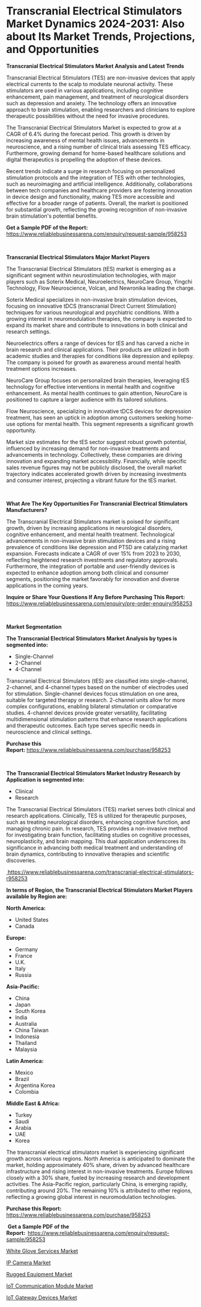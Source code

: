 <p><h1>Transcranial Electrical Stimulators Market Dynamics 2024-2031: Also about Its Market Trends, Projections, and Opportunities</h1></p><p><strong>Transcranial Electrical Stimulators Market Analysis and Latest Trends</strong></p>
<p><p>Transcranial Electrical Stimulators (TES) are non-invasive devices that apply electrical currents to the scalp to modulate neuronal activity. These stimulators are used in various applications, including cognitive enhancement, pain management, and treatment of neurological disorders such as depression and anxiety. The technology offers an innovative approach to brain stimulation, enabling researchers and clinicians to explore therapeutic possibilities without the need for invasive procedures.</p><p>The Transcranial Electrical Stimulators Market is expected to grow at a CAGR of 6.4% during the forecast period. This growth is driven by increasing awareness of mental health issues, advancements in neuroscience, and a rising number of clinical trials assessing TES efficacy. Furthermore, growing demand for home-based healthcare solutions and digital therapeutics is propelling the adoption of these devices.</p><p>Recent trends indicate a surge in research focusing on personalized stimulation protocols and the integration of TES with other technologies, such as neuroimaging and artificial intelligence. Additionally, collaborations between tech companies and healthcare providers are fostering innovation in device design and functionality, making TES more accessible and effective for a broader range of patients. Overall, the market is positioned for substantial growth, reflecting the growing recognition of non-invasive brain stimulation's potential benefits.</p></p>
<p><strong>Get a Sample PDF of the Report:&nbsp;</strong> <a href="https://www.reliablebusinessarena.com/enquiry/request-sample/958253?utm_campaign=1905&utm_medium=2&utm_source=Github&utm_content=ia&utm_term=25122024&utm_id=transcranial-electrical-stimulators">https://www.reliablebusinessarena.com/enquiry/request-sample/958253</a></p>
<p>&nbsp;</p>
<p><strong>Transcranial Electrical Stimulators Major Market Players</strong></p>
<p><p>The Transcranial Electrical Stimulators (tES) market is emerging as a significant segment within neurostimulation technologies, with major players such as Soterix Medical, Neuroelectrics, NeuroCare Group, Yingchi Technology, Flow Neuroscience, Volcan, and Newronika leading the charge. </p><p>Soterix Medical specializes in non-invasive brain stimulation devices, focusing on innovative tDCS (transcranial Direct Current Stimulation) techniques for various neurological and psychiatric conditions. With a growing interest in neuromodulation therapies, the company is expected to expand its market share and contribute to innovations in both clinical and research settings. </p><p>Neuroelectrics offers a range of devices for tES and has carved a niche in brain research and clinical applications. Their products are utilized in both academic studies and therapies for conditions like depression and epilepsy. The company is poised for growth as awareness around mental health treatment options increases.</p><p>NeuroCare Group focuses on personalized brain therapies, leveraging tES technology for effective interventions in mental health and cognitive enhancement. As mental health continues to gain attention, NeuroCare is positioned to capture a larger audience with its tailored solutions.</p><p>Flow Neuroscience, specializing in innovative tDCS devices for depression treatment, has seen an uptick in adoption among customers seeking home-use options for mental health. This segment represents a significant growth opportunity.</p><p>Market size estimates for the tES sector suggest robust growth potential, influenced by increasing demand for non-invasive treatments and advancements in technology. Collectively, these companies are driving innovation and expanding market accessibility. Financially, while specific sales revenue figures may not be publicly disclosed, the overall market trajectory indicates accelerated growth driven by increasing investments and consumer interest, projecting a vibrant future for the tES market.</p></p>
<p>&nbsp;</p>
<p><strong>What Are The Key Opportunities For Transcranial Electrical Stimulators Manufacturers?</strong></p>
<p><p>The Transcranial Electrical Stimulators market is poised for significant growth, driven by increasing applications in neurological disorders, cognitive enhancement, and mental health treatment. Technological advancements in non-invasive brain stimulation devices and a rising prevalence of conditions like depression and PTSD are catalyzing market expansion. Forecasts indicate a CAGR of over 15% from 2023 to 2030, reflecting heightened research investments and regulatory approvals. Furthermore, the integration of portable and user-friendly devices is expected to enhance adoption among both clinical and consumer segments, positioning the market favorably for innovation and diverse applications in the coming years.</p></p>
<p><strong>Inquire or Share Your Questions If Any Before Purchasing This Report:</strong> <a href="https://www.reliablebusinessarena.com/enquiry/pre-order-enquiry/958253?utm_campaign=1905&utm_medium=2&utm_source=Github&utm_content=ia&utm_term=25122024&utm_id=transcranial-electrical-stimulators">https://www.reliablebusinessarena.com/enquiry/pre-order-enquiry/958253</a></p>
<p>&nbsp;</p>
<p><strong>Market Segmentation</strong></p>
<p><strong>The Transcranial Electrical Stimulators Market Analysis by types is segmented into:</strong></p>
<p><ul><li>Single-Channel</li><li>2-Channel</li><li>4-Channel</li></ul></p>
<p><p>Transcranial Electrical Stimulators (tES) are classified into single-channel, 2-channel, and 4-channel types based on the number of electrodes used for stimulation. Single-channel devices focus stimulation on one area, suitable for targeted therapy or research. 2-channel units allow for more complex configurations, enabling bilateral stimulation or comparative studies. 4-channel devices provide greater versatility, facilitating multidimensional stimulation patterns that enhance research applications and therapeutic outcomes. Each type serves specific needs in neuroscience and clinical settings.</p></p>
<p><strong>Purchase this Report:&nbsp;</strong><a href="https://www.reliablebusinessarena.com/purchase/958253?utm_campaign=1905&utm_medium=2&utm_source=Github&utm_content=ia&utm_term=25122024&utm_id=transcranial-electrical-stimulators">https://www.reliablebusinessarena.com/purchase/958253</a></p>
<p>&nbsp;</p>
<p><strong>The Transcranial Electrical Stimulators Market Industry Research by Application is segmented into:</strong></p>
<p><ul><li>Clinical</li><li>Research</li></ul></p>
<p><p>The Transcranial Electrical Stimulators (TES) market serves both clinical and research applications. Clinically, TES is utilized for therapeutic purposes, such as treating neurological disorders, enhancing cognitive function, and managing chronic pain. In research, TES provides a non-invasive method for investigating brain function, facilitating studies on cognitive processes, neuroplasticity, and brain mapping. This dual application underscores its significance in advancing both medical treatment and understanding of brain dynamics, contributing to innovative therapies and scientific discoveries.</p></p>
<p><a href="https://www.reliablebusinessarena.com/transcranial-electrical-stimulators-r958253?utm_campaign=1905&utm_medium=2&utm_source=Github&utm_content=ia&utm_term=25122024&utm_id=transcranial-electrical-stimulators">&nbsp;https://www.reliablebusinessarena.com/transcranial-electrical-stimulators-r958253</a></p>
<p><strong>In terms of Region, the Transcranial Electrical Stimulators Market Players available by Region are:</strong></p>
<p>
    <p> <strong> North America: </strong>
        <ul>
            <li>United States</li>
            <li>Canada</li>
        </ul>
        </p> 
    <p> <strong> Europe: </strong>
        <ul>
            <li>Germany</li>
            <li>France</li>
            <li>U.K.</li>
            <li>Italy</li>
            <li>Russia</li>
        </ul>
        </p> 
    <p> <strong> Asia-Pacific: </strong>
        <ul>
            <li>China</li>
            <li>Japan</li>
            <li>South Korea</li>
            <li>India</li>
            <li>Australia</li>
            <li>China Taiwan</li>
            <li>Indonesia</li>
            <li>Thailand</li>
            <li>Malaysia</li>
        </ul>
        </p> 
    <p> <strong> Latin America: </strong>
        <ul>
            <li>Mexico</li>
            <li>Brazil</li>
            <li>Argentina Korea</li>
            <li>Colombia</li>
        </ul>
        </p> 
    <p> <strong> Middle East & Africa: </strong>
        <ul>
            <li>Turkey</li>
            <li>Saudi</li>
            <li>Arabia</li>
            <li>UAE</li>
            <li>Korea</li>
        </ul>
    </p>
    </p>
<p><p>The transcranial electrical stimulators market is experiencing significant growth across various regions. North America is anticipated to dominate the market, holding approximately 40% share, driven by advanced healthcare infrastructure and rising interest in non-invasive treatments. Europe follows closely with a 30% share, fueled by increasing research and development activities. The Asia-Pacific region, particularly China, is emerging rapidly, contributing around 20%. The remaining 10% is attributed to other regions, reflecting a growing global interest in neuromodulation technologies.</p></p>
<p><strong>Purchase this Report: </strong><a href="https://www.reliablebusinessarena.com/purchase/958253?utm_campaign=1905&utm_medium=2&utm_source=Github&utm_content=ia&utm_term=25122024&utm_id=transcranial-electrical-stimulators">https://www.reliablebusinessarena.com/purchase/958253</a></p>
<p>&nbsp;<strong>Get a Sample PDF of the Report:&nbsp;&nbsp;</strong><a href="https://www.reliablebusinessarena.com/enquiry/request-sample/958253?utm_campaign=1905&utm_medium=2&utm_source=Github&utm_content=ia&utm_term=25122024&utm_id=transcranial-electrical-stimulators">https://www.reliablebusinessarena.com/enquiry/request-sample/958253</a></p>
<p><strong></strong></p>
<p><p><a href="https://www.linkedin.com/pulse/insights-white-glove-services-market-size-which-expanding-114-xwmaf?utm_campaign=1905&utm_medium=2&utm_source=Github&utm_content=ia&utm_term=25122024&utm_id=transcranial-electrical-stimulators">White Glove Services Market</a></p><p><a href="https://www.linkedin.com/pulse/qualitative-study-ip-camera-market-size-scaling-up-from-nbjde?utm_campaign=1905&utm_medium=2&utm_source=Github&utm_content=ia&utm_term=25122024&utm_id=transcranial-electrical-stimulators">IP Camera Market</a></p><p><a href="https://www.linkedin.com/pulse/comprehensive-rugged-equipment-market-report-regional-analysis-himte?utm_campaign=1905&utm_medium=2&utm_source=Github&utm_content=ia&utm_term=25122024&utm_id=transcranial-electrical-stimulators">Rugged Equipment Market</a></p><p><a href="https://www.linkedin.com/pulse/forecasting-iot-communication-module-market-132-cagr-growth-9v1ke?utm_campaign=1905&utm_medium=2&utm_source=Github&utm_content=ia&utm_term=25122024&utm_id=transcranial-electrical-stimulators">IoT Communication Module Market</a></p><p><a href="https://www.linkedin.com/pulse/iot-gateway-devices-market-indicators-size-regional-breakdown-ml6we?utm_campaign=1905&utm_medium=2&utm_source=Github&utm_content=ia&utm_term=25122024&utm_id=transcranial-electrical-stimulators">IoT Gateway Devices Market</a></p></p>